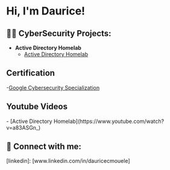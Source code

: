 <h1>Hi, I'm Daurice! </h1>

<h2>👨‍💻 CyberSecurity Projects:</h2>

- <b>Active Directory Homelab</b>
  - [Active Directory Homelab](https://github.com/SkiGrimes/ActiveDirectoryLab/tree/main)
<h2>Certification</h2>


-[Google Cybersecurity Specialization](https://www.coursera.org/account/accomplishments/specialization/certificate/9QZNKQY9FHHE)

<h2>Youtube Videos</h2>
- [Active Directory Homelab](https://www.youtube.com/watch?v=a83ASGn_)
  

<h2> 🤳 Connect with me:</h2>
[linkedin]: [www.linkedin.com/in/dauricecmouele]



<!--
**joshmadakor1/joshmadakor1** is a ✨ _special_ ✨ repository because its `README.md` (this file) appears on your GitHub profile.

Here are some ideas to get you started:

- 🔭 I’m currently working on ...
- 🌱 I’m currently learning ...
- 👯 I’m looking to collaborate on ...
- 🤔 I’m looking for help with ...
- 💬 Ask me about ...
- 📫 How to reach me: ...
- 😄 Pronouns: ...
- ⚡ Fun fact: ...
-->
